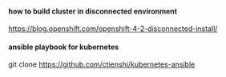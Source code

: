 #### how to build cluster  in disconnected environment
https://blog.openshift.com/openshift-4-2-disconnected-install/

#### ansible playbook for kubernetes
git clone https://github.com/ctienshi/kubernetes-ansible
